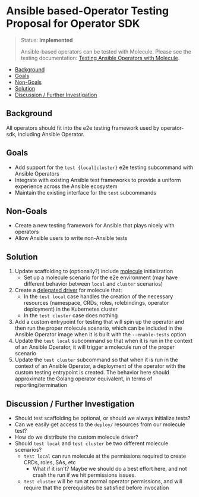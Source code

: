 # Ansible based-Operator Testing Proposal for Operator SDK

> Status: **implemented**
> 
> Ansible-based operators can be tested with Molecule. Please see the testing documentation: [Testing Ansible Operators with Molecule](https://sdk.operatorframework.io/docs/ansible/testing-guide/).

- [Background](#background)
- [Goals](#goals)
- [Non-Goals](#non-goals)
- [Solution](#solution)
- [Discussion / Further Investigation](#discussion--further-investigation)

## Background
All operators should fit into the e2e testing framework used by operator-sdk, including Ansible Operator.

## Goals

- Add support for the `test {local|cluster}` e2e testing subcommand with Ansible Operators
- Integrate with existing Ansible test frameworks to provide a uniform experience across the Ansible ecosystem
- Maintain the existing interface for the `test` subcommands

## Non-Goals

- Create a new testing framework for Ansible that plays nicely with operators
- Allow Ansible users to write non-Ansible tests

## Solution
1. Update scaffolding to (optionally?) include [molecule](https://molecule.readthedocs.io/en/latest/) initialization
    - Set up a molecule scenario for the e2e environment (may have different behavior between `local` and `cluster` scenarios)
1. Create a [delegated driver](https://molecule.readthedocs.io/en/latest/configuration.html#delegated) for molecule that:
    - In the `test local` case handles the creation of the necessary resources (namespace, CRDs, roles, rolebindings, operator deployment) in the Kubernetes cluster
    - In the `test cluster` case does nothing
1. Add a custom entrypoint for testing that will spin up the operator and then run the proper molecule scenario, which can be included in the
   Ansible Operator image when it is built with the `--enable-tests` option
1. Update the `test local` subcommand so that when it is run in the context of an Ansible Operator, it will trigger a molecule run of the proper scenario
1. Update the `test cluster` subcommand so that when it is run in the context of an Ansible Operator, a deployment of the operator with the custom testing entrypoint
   is created. The behavior here should approximate the Golang operator equivalent, in terms of reporting/termination

## Discussion / Further Investigation
- Should test scaffolding be optional, or should we always initialize tests?
- Can we easily get access to the `deploy/` resources from our molecule test?
- How do we distribute the custom molecule driver?
- Should `test local` and `test cluster` be two different molecule scenarios?
    - `test local` can run molecule at the permissions required to create CRDs, roles, SAs, etc
        - What if it isn't? Maybe we should do a best effort here, and not crash the run if we hit permissions issues.
    - `test cluster` will be run at normal operator permissions, and will require that the prerequisites be satisfied before invocation
